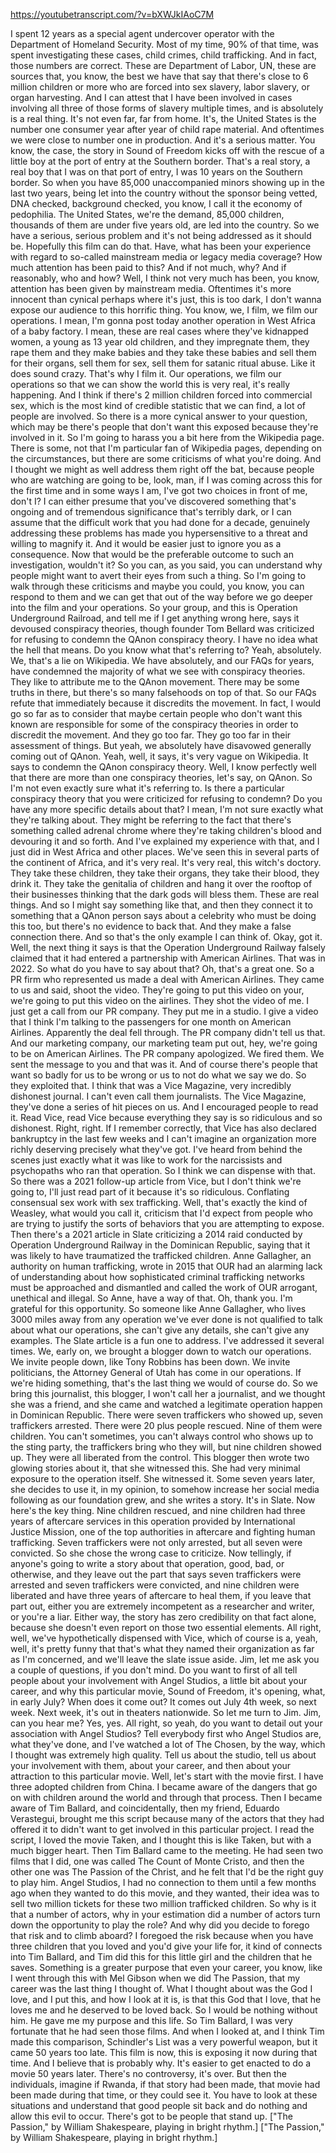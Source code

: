 https://youtubetranscript.com/?v=bXWJkIAoC7M

 I spent 12 years as a special agent undercover operator with the Department of Homeland Security. Most of my time, 90% of that time, was spent investigating these cases, child crimes, child trafficking. And in fact, those numbers are correct. These are Department of Labor, UN, these are sources that, you know, the best we have that say that there's close to 6 million children or more who are forced into sex slavery, labor slavery, or organ harvesting. And I can attest that I have been involved in cases involving all three of those forms of slavery multiple times, and is absolutely is a real thing. It's not even far, far from home. It's, the United States is the number one consumer year after year of child rape material. And oftentimes we were close to number one in production. And it's a serious matter. You know, the case, the story in Sound of Freedom kicks off with the rescue of a little boy at the port of entry at the Southern border. That's a real story, a real boy that I was on that port of entry, I was 10 years on the Southern border. So when you have 85,000 unaccompanied minors showing up in the last two years, being let into the country without the sponsor being vetted, DNA checked, background checked, you know, I call it the economy of pedophilia. The United States, we're the demand, 85,000 children, thousands of them are under five years old, are led into the country. So we have a serious, serious problem and it's not being addressed as it should be. Hopefully this film can do that. Have, what has been your experience with regard to so-called mainstream media or legacy media coverage? How much attention has been paid to this? And if not much, why? And if reasonably, who and how? Well, I think not very much has been, you know, attention has been given by mainstream media. Oftentimes it's more innocent than cynical perhaps where it's just, this is too dark, I don't wanna expose our audience to this horrific thing. You know, we, I film, we film our operations. I mean, I'm gonna post today another operation in West Africa of a baby factory. I mean, these are real cases where they've kidnapped women, a young as 13 year old children, and they impregnate them, they rape them and they make babies and they take these babies and sell them for their organs, sell them for sex, sell them for satanic ritual abuse. Like it does sound crazy. That's why I film it. Our operations, we film our operations so that we can show the world this is very real, it's really happening. And I think if there's 2 million children forced into commercial sex, which is the most kind of credible statistic that we can find, a lot of people are involved. So there is a more cynical answer to your question, which may be there's people that don't want this exposed because they're involved in it. So I'm going to harass you a bit here from the Wikipedia page. There is some, not that I'm particular fan of Wikipedia pages, depending on the circumstances, but there are some criticisms of what you're doing. And I thought we might as well address them right off the bat, because people who are watching are going to be, look, man, if I was coming across this for the first time and in some ways I am, I've got two choices in front of me, don't I? I can either presume that you've discovered something that's ongoing and of tremendous significance that's terribly dark, or I can assume that the difficult work that you had done for a decade, genuinely addressing these problems has made you hypersensitive to a threat and willing to magnify it. And it would be easier just to ignore you as a consequence. Now that would be the preferable outcome to such an investigation, wouldn't it? So you can, as you said, you can understand why people might want to avert their eyes from such a thing. So I'm going to walk through these criticisms and maybe you could, you know, you can respond to them and we can get that out of the way before we go deeper into the film and your operations. So your group, and this is Operation Underground Railroad, and tell me if I get anything wrong here, says it devoused conspiracy theories, though founder Tom Bellard was criticized for refusing to condemn the QAnon conspiracy theory. I have no idea what the hell that means. Do you know what that's referring to? Yeah, absolutely. We, that's a lie on Wikipedia. We have absolutely, and our FAQs for years, have condemned the majority of what we see with conspiracy theories. They like to attribute me to the QAnon movement. There may be some truths in there, but there's so many falsehoods on top of that. So our FAQs refute that immediately because it discredits the movement. In fact, I would go so far as to consider that maybe certain people who don't want this known are responsible for some of the conspiracy theories in order to discredit the movement. And they go too far. They go too far in their assessment of things. But yeah, we absolutely have disavowed generally coming out of QAnon. Yeah, well, it says, it's very vague on Wikipedia. It says to condemn the QAnon conspiracy theory. Well, I know perfectly well that there are more than one conspiracy theories, let's say, on QAnon. So I'm not even exactly sure what it's referring to. Is there a particular conspiracy theory that you were criticized for refusing to condemn? Do you have any more specific details about that? I mean, I'm not sure exactly what they're talking about. They might be referring to the fact that there's something called adrenal chrome where they're taking children's blood and devouring it and so forth. And I've explained my experience with that, and I just did in West Africa and other places. We've seen this in several parts of the continent of Africa, and it's very real. It's very real, this witch's doctory. They take these children, they take their organs, they take their blood, they drink it. They take the genitalia of children and hang it over the rooftop of their businesses thinking that the dark gods will bless them. These are real things. And so I might say something like that, and then they connect it to something that a QAnon person says about a celebrity who must be doing this too, but there's no evidence to back that. And they make a false connection there. And so that's the only example I can think of. Okay, got it. Well, the next thing it says is that the Operation Underground Railway falsely claimed that it had entered a partnership with American Airlines. That was in 2022. So what do you have to say about that? Oh, that's a great one. So a PR firm who represented us made a deal with American Airlines. They came to us and said, shoot the video. They're going to put this video on your, we're going to put this video on the airlines. They shot the video of me. I just get a call from our PR company. They put me in a studio. I give a video that I think I'm talking to the passengers for one month on American Airlines. Apparently the deal fell through. The PR company didn't tell us that. And our marketing company, our marketing team put out, hey, we're going to be on American Airlines. The PR company apologized. We fired them. We sent the message to you and that was it. And of course there's people that want so badly for us to be wrong or us to not do what we say we do. So they exploited that. I think that was a Vice Magazine, very incredibly dishonest journal. I can't even call them journalists. The Vice Magazine, they've done a series of hit pieces on us. And I encouraged people to read it. Read Vice, read Vice because everything they say is so ridiculous and so dishonest. Right, right. If I remember correctly, that Vice has also declared bankruptcy in the last few weeks and I can't imagine an organization more richly deserving precisely what they've got. I've heard from behind the scenes just exactly what it was like to work for the narcissists and psychopaths who ran that operation. So I think we can dispense with that. So there was a 2021 follow-up article from Vice, but I don't think we're going to, I'll just read part of it because it's so ridiculous. Conflating consensual sex work with sex trafficking. Well, that's exactly the kind of Weasley, what would you call it, criticism that I'd expect from people who are trying to justify the sorts of behaviors that you are attempting to expose. Then there's a 2021 article in Slate criticizing a 2014 raid conducted by Operation Underground Railway in the Dominican Republic, saying that it was likely to have traumatized the trafficked children. Anne Gallagher, an authority on human trafficking, wrote in 2015 that OUR had an alarming lack of understanding about how sophisticated criminal trafficking networks must be approached and dismantled and called the work of OUR arrogant, unethical and illegal. So Anne, have a way of that. Oh, thank you. I'm grateful for this opportunity. So someone like Anne Gallagher, who lives 3000 miles away from any operation we've ever done is not qualified to talk about what our operations, she can't give any details, she can't give any examples. The Slate article is a fun one to address. I've addressed it several times. We, early on, we brought a blogger down to watch our operations. We invite people down, like Tony Robbins has been down. We invite politicians, the Attorney General of Utah has come in our operations. If we're hiding something, that's the last thing we would of course do. So we bring this journalist, this blogger, I won't call her a journalist, and we thought she was a friend, and she came and watched a legitimate operation happen in Dominican Republic. There were seven traffickers who showed up, seven traffickers arrested. There were 20 plus people rescued. Nine of them were children. You can't sometimes, you can't always control who shows up to the sting party, the traffickers bring who they will, but nine children showed up. They were all liberated from the control. This blogger then wrote two glowing stories about it, that she witnessed this. She had very minimal exposure to the operation itself. She witnessed it. Some seven years later, she decides to use it, in my opinion, to somehow increase her social media following as our foundation grew, and she writes a story. It's in Slate. Now here's the key thing. Nine children rescued, and nine children had three years of aftercare services in this operation provided by International Justice Mission, one of the top authorities in aftercare and fighting human trafficking. Seven traffickers were not only arrested, but all seven were convicted. So she chose the wrong case to criticize. Now tellingly, if anyone's going to write a story about that operation, good, bad, or otherwise, and they leave out the part that says seven traffickers were arrested and seven traffickers were convicted, and nine children were liberated and have three years of aftercare to heal them, if you leave that part out, either you are extremely incompetent as a researcher and writer, or you're a liar. Either way, the story has zero credibility on that fact alone, because she doesn't even report on those two essential elements. All right, well, we've hypothetically dispensed with Vice, which of course is a, yeah, well, it's pretty funny that that's what they named their organization as far as I'm concerned, and we'll leave the slate issue aside. Jim, let me ask you a couple of questions, if you don't mind. Do you want to first of all tell people about your involvement with Angel Studios, a little bit about your career, and why this particular movie, Sound of Freedom, it's opening, what, in early July? When does it come out? It comes out July 4th week, so next week. Next week, it's out in theaters nationwide. So let me turn to Jim. Jim, can you hear me? Yes, yes. All right, so yeah, do you want to detail out your association with Angel Studios? Tell everybody first who Angel Studios are, what they've done, and I've watched a lot of The Chosen, by the way, which I thought was extremely high quality. Tell us about the studio, tell us about your involvement with them, about your career, and then about your attraction to this particular movie. Well, let's start with the movie first. I have three adopted children from China. I became aware of the dangers that go on with children around the world and through that process. Then I became aware of Tim Ballard, and coincidentally, then my friend, Eduardo Verastegui, brought me this script because many of the actors that they had offered it to didn't want to get involved in this particular project. I read the script, I loved the movie Taken, and I thought this is like Taken, but with a much bigger heart. Then Tim Ballard came to the meeting. He had seen two films that I did, one was called The Count of Monte Cristo, and then the other one was The Passion of the Christ, and he felt that I'd be the right guy to play him. Angel Studios, I had no connection to them until a few months ago when they wanted to do this movie, and they wanted, their idea was to sell two million tickets for these two million trafficked children. So why is it that a number of actors, why in your estimation did a number of actors turn down the opportunity to play the role? And why did you decide to forego that risk and to climb aboard? I foregoed the risk because when you have three children that you loved and you'd give your life for, it kind of connects into Tim Ballard, and Tim did this for this little girl and the children that he saves. Something is a greater purpose that even your career, you know, like I went through this with Mel Gibson when we did The Passion, that my career was the last thing I thought of. What I thought about was the God I love, and I put this, and how I look at it is, is that this God that I love, that he loves me and he deserved to be loved back. So I would be nothing without him. He gave me my purpose and this life. So Tim Ballard, I was very fortunate that he had seen those films. And when I looked at, and I think Tim made this comparison, Schindler's List was a very powerful weapon, but it came 50 years too late. This film is now, this is exposing it now during that time. And I believe that is probably why. It's easier to get enacted to do a movie 50 years later. There's no controversy, it's over. But then the individuals, imagine if Rwanda, if that story had been made, that movie had been made during that time, or they could see it. You have to look at these situations and understand that good people sit back and do nothing and allow this evil to occur. There's got to be people that stand up. ["The Passion," by William Shakespeare, playing in bright rhythm.] ["The Passion," by William Shakespeare, playing in bright rhythm.]